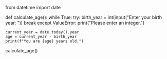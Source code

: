 from datetime import date

def calculate_age():
    while True:
        try:
            birth_year = int(input("Enter your birth year: "))
            break
        except ValueError:
            print("Please enter an integer.")

    current_year = date.today().year
    age = current_year - birth_year
    print(f"You are {age} years old.")

calculate_age()

